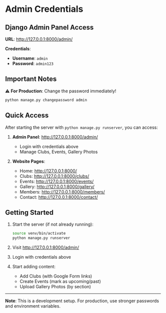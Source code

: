 # Admin Credentials

## Django Admin Panel Access

**URL**: http://127.0.0.1:8000/admin/

**Credentials**:
- **Username**: `admin`
- **Password**: `admin123`

## Important Notes

⚠️ **For Production**: Change the password immediately!
```bash
python manage.py changepassword admin
```

## Quick Access

After starting the server with `python manage.py runserver`, you can access:

1. **Admin Panel**: http://127.0.0.1:8000/admin/
   - Login with credentials above
   - Manage Clubs, Events, Gallery Photos

2. **Website Pages**:
   - Home: http://127.0.0.1:8000/
   - Clubs: http://127.0.0.1:8000/clubs/
   - Events: http://127.0.0.1:8000/events/
   - Gallery: http://127.0.0.1:8000/gallery/
   - Members: http://127.0.0.1:8000/members/
   - Contact: http://127.0.0.1:8000/contact/

## Getting Started

1. Start the server (if not already running):
   ```bash
   source venv/bin/activate
   python manage.py runserver
   ```

2. Visit http://127.0.0.1:8000/admin/

3. Login with credentials above

4. Start adding content:
   - Add Clubs (with Google Form links)
   - Create Events (mark as upcoming/past)
   - Upload Gallery Photos (by section)

---

**Note**: This is a development setup. For production, use stronger passwords and environment variables.
